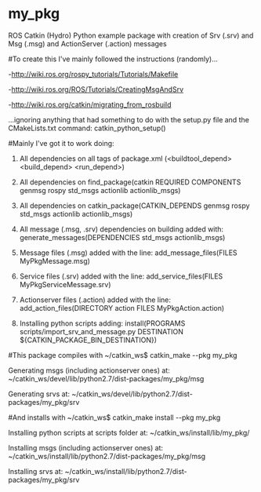 my_pkg
======

ROS Catkin (Hydro) Python example package with creation of Srv (.srv) and Msg (.msg) and ActionServer (.action) messages



#To create this I've mainly followed the instructions (randomly)...

-http://wiki.ros.org/rospy_tutorials/Tutorials/Makefile

-http://wiki.ros.org/ROS/Tutorials/CreatingMsgAndSrv

-http://wiki.ros.org/catkin/migrating_from_rosbuild

...ignoring anything that had something to do with the setup.py file and the CMakeLists.txt command: catkin_python_setup()



#Mainly I've got it to work doing:

1. All dependencies on all tags of package.xml (<buildtool_depend> <build_depend> <run_depend>)

2. All dependencies on find_package(catkin REQUIRED COMPONENTS genmsg rospy std_msgs actionlib actionlib_msgs)

3. All dependencies on catkin_package(CATKIN_DEPENDS genmsg rospy std_msgs actionlib actionlib_msgs)

4. All message (.msg, .srv) dependencies on building added with: generate_messages(DEPENDENCIES std_msgs actionlib_msgs)

5. Message files (.msg) added with the line:  add_message_files(FILES MyPkgMessage.msg)

6. Service files (.srv) added with the line:  add_service_files(FILES MyPkgServiceMessage.srv)

7. Actionserver files (.action) added with the line: add_action_files(DIRECTORY action FILES MyPkgAction.action)

8. Installing python scripts adding:  install(PROGRAMS scripts/import_srv_and_message.py DESTINATION ${CATKIN_PACKAGE_BIN_DESTINATION})




#This package compiles with
~/catkin_ws$ catkin_make --pkg my_pkg

 Generating msgs (including actionserver ones) at:
 ~/catkin_ws/devel/lib/python2.7/dist-packages/my_pkg/msg

 Generating srvs at:
 ~/catkin_ws/devel/lib/python2.7/dist-packages/my_pkg/srv



#And installs with
~/catkin_ws$ catkin_make install --pkg my_pkg

 Installing python scripts at scripts folder at:
   ~/catkin_ws/install/lib/my_pkg/

 Installing msgs (including actionserver ones) at:
   ~/catkin_ws/install/lib/python2.7/dist-packages/my_pkg/msg
 
 Installing srvs at:
   ~/catkin_ws/install/lib/python2.7/dist-packages/my_pkg/srv
 
